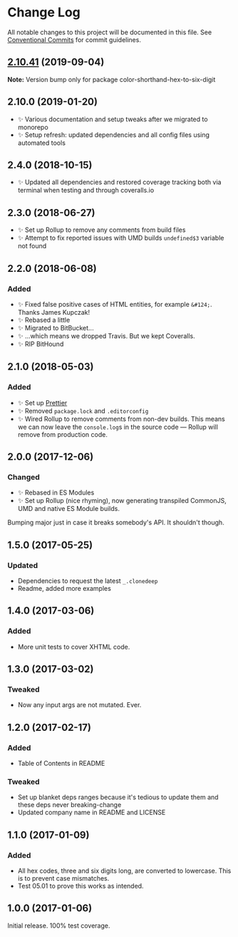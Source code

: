 # Change Log

All notable changes to this project will be documented in this file.
See [Conventional Commits](https://conventionalcommits.org) for commit guidelines.

## [2.10.41](https://gitlab.com/codsen/codsen/compare/color-shorthand-hex-to-six-digit@2.10.40...color-shorthand-hex-to-six-digit@2.10.41) (2019-09-04)

**Note:** Version bump only for package color-shorthand-hex-to-six-digit





## 2.10.0 (2019-01-20)

- ✨ Various documentation and setup tweaks after we migrated to monorepo
- ✨ Setup refresh: updated dependencies and all config files using automated tools

## 2.4.0 (2018-10-15)

- ✨ Updated all dependencies and restored coverage tracking both via terminal when testing and through coveralls.io

## 2.3.0 (2018-06-27)

- ✨ Set up Rollup to remove any comments from build files
- ✨ Attempt to fix reported issues with UMD builds `undefined$3` variable not found

## 2.2.0 (2018-06-08)

### Added

- ✨ Fixed false positive cases of HTML entities, for example `&#124;`. Thanks James Kupczak!
- ✨ Rebased a little
- ✨ Migrated to BitBucket...
- ✨ ...which means we dropped Travis. But we kept Coveralls.
- ✨ RIP BitHound

## 2.1.0 (2018-05-03)

### Added

- ✨ Set up [Prettier](https://prettier.io)
- ✨ Removed `package.lock` and `.editorconfig`
- ✨ Wired Rollup to remove comments from non-dev builds. This means we can now leave the `console.log`s in the source code — Rollup will remove from production code.

## 2.0.0 (2017-12-06)

### Changed

- ✨ Rebased in ES Modules
- ✨ Set up Rollup (nice rhyming), now generating transpiled CommonJS, UMD and native ES Module builds.

Bumping major just in case it breaks somebody's API. It shouldn't though.

## 1.5.0 (2017-05-25)

### Updated

- Dependencies to request the latest `_.clonedeep`
- Readme, added more examples

## 1.4.0 (2017-03-06)

### Added

- More unit tests to cover XHTML code.

## 1.3.0 (2017-03-02)

### Tweaked

- Now any input args are not mutated. Ever.

## 1.2.0 (2017-02-17)

### Added

- Table of Contents in README

### Tweaked

- Set up blanket deps ranges because it's tedious to update them and these deps never breaking-change
- Updated company name in README and LICENSE

## 1.1.0 (2017-01-09)

### Added

- All hex codes, three and six digits long, are converted to lowercase. This is to prevent case mismatches.
- Test 05.01 to prove this works as intended.

## 1.0.0 (2017-01-06)

Initial release. 100% test coverage.
